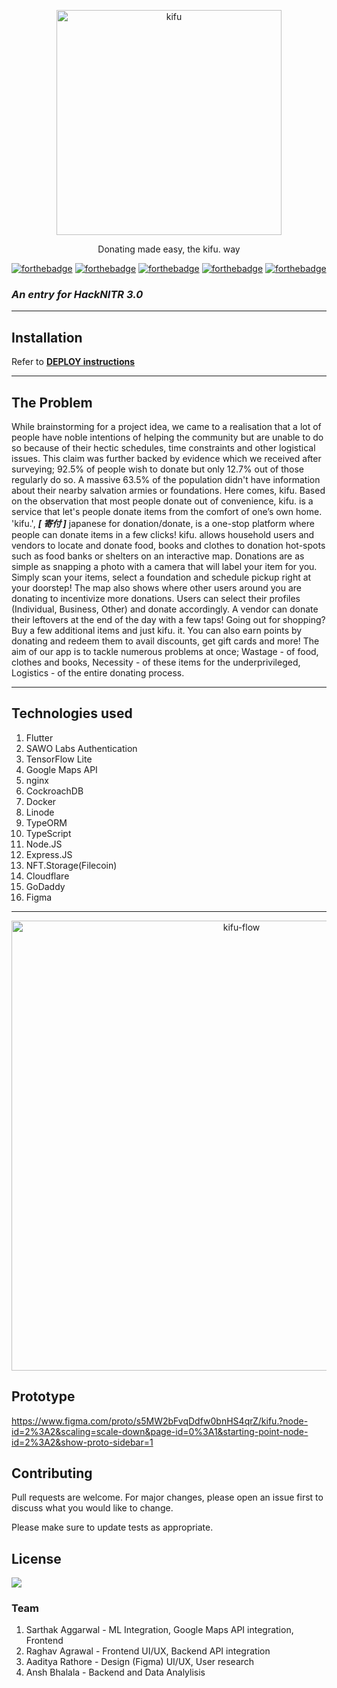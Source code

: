 <p align="center">
  <a href="https://www.getkifu.co/">
    <img alt="kifu" src="https://i.imgur.com/4InlcrI.png" width="360">
  </a>
</p>

<p align="center">
    Donating made easy, the kifu. way
</p>

[![forthebadge](https://forthebadge.com/images/badges/0-percent-optimized.svg)](https://forthebadge.com) [![forthebadge](https://forthebadge.com/images/badges/60-percent-of-the-time-works-every-time.svg)](https://forthebadge.com) [![forthebadge](https://forthebadge.com/images/badges/powered-by-coffee.svg)](https://forthebadge.com) [![forthebadge](https://forthebadge.com/images/badges/built-for-android.svg)](https://forthebadge.com) [![forthebadge](https://forthebadge.com/images/badges/made-with-typescript.svg)](https://forthebadge.com)

### **_An entry for HackNITR 3.0_**

---

## **Installation**

Refer to **[DEPLOY instructions](https://github.com/hacknitr-kifu/kifu/blob/main/deploy.md)**

---

## **The Problem**

While brainstorming for a project idea, we came to a realisation that a lot of people have noble intentions of helping the community but are unable to do so because of their hectic schedules, time constraints and other logistical issues. This claim was further backed by evidence which we received after surveying; 92.5% of people wish to donate but only 12.7% out of those regularly do so. A massive 63.5% of the population didn't have information about their nearby salvation armies or foundations.
Here comes, kifu. Based on the observation that most people donate out of convenience, kifu. is a service that let's people donate items from the comfort of one’s own home. 'kifu.', **_[ 寄付 ]_** japanese for donation/donate, is a one-stop platform where people can donate items in a few clicks! kifu. allows household users and vendors to locate and donate food, books and clothes to donation hot-spots such as food banks or shelters on an interactive map. Donations are as simple as snapping a photo with a camera that will label your item for you. Simply scan your items, select a foundation and schedule pickup right at your doorstep! The map also shows where other users around you are donating to incentivize more donations. Users can select their profiles (Individual, Business, Other) and donate accordingly. A vendor can donate their leftovers at the end of the day with a few taps! Going out for shopping? Buy a few additional items and just kifu. it.
You can also earn points by donating and redeem them to avail discounts, get gift cards and more! The aim of our app is to tackle numerous problems at once; Wastage - of food, clothes and books, Necessity - of these items for the underprivileged, Logistics - of the entire donating process.

---

## Technologies used

1. Flutter
1. SAWO Labs Authentication
1. TensorFlow Lite
1. Google Maps API
1. nginx
1. CockroachDB
1. Docker
1. Linode
1. TypeORM
1. TypeScript
1. Node.JS
1. Express.JS
1. NFT.Storage(Filecoin)
1. Cloudflare
1. GoDaddy
1. Figma

---

<p align="center">
  <a href="https://www.getkifu.co/">
    <img alt="kifu-flow" src="https://i.imgur.com/WlRDU4F.png
" width="720">
  </a>
</p>

## Prototype

https://www.figma.com/proto/s5MW2bFvqDdfw0bnHS4qrZ/kifu.?node-id=2%3A2&scaling=scale-down&page-id=0%3A1&starting-point-node-id=2%3A2&show-proto-sidebar=1

## Contributing

Pull requests are welcome. For major changes, please open an issue first to discuss what you would like to change.

Please make sure to update tests as appropriate.

## License

<img src="https://img.shields.io/badge/license-MIT-blue.svg">

### Team

1. Sarthak Aggarwal - ML Integration, Google Maps API integration, Frontend
1. Raghav Agrawal - Frontend UI/UX, Backend API integration
1. Aaditya Rathore - Design (Figma) UI/UX, User research
1. Ansh Bhalala - Backend and Data Analylisis
